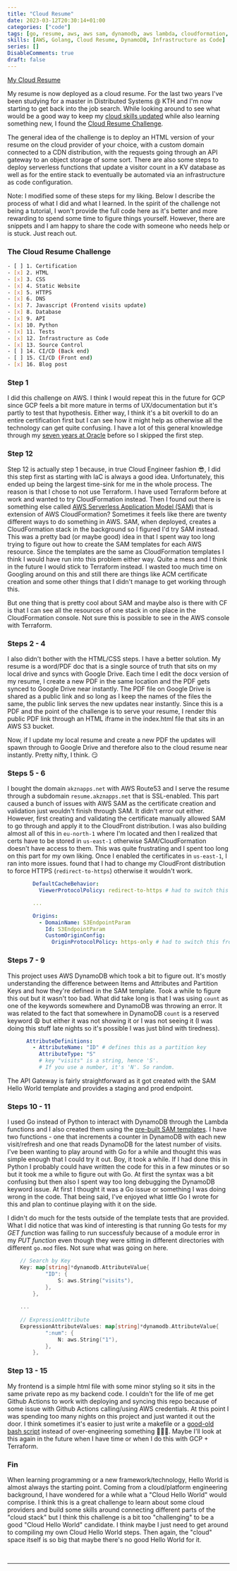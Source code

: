 ```yaml
---
title: "Cloud Resume"
date: 2023-03-12T20:30:14+01:00
categories: ["code"]
tags: [go, resume, aws, aws sam, dynamodb, aws lambda, cloudformation, cloudfront, api gateway]
skills: [AWS, Golang, Cloud Resume, DynamoDB, Infrastructure as Code]
series: []
DisableComments: true
draft: false
---
```


[My Cloud Resume](https://resume.akznapps.net/)

My resume is now deployed as a cloud resume. For the last two years I've been studying for a master in Distributed Systems @ KTH and I'm now starting to get back into the job search. While looking around to see what would be a good way to keep my [cloud skills updated](/about) while also learning something new, I found the [Cloud Resume Challenge](https://cloudresumechallenge.dev/docs/the-challenge).

The general idea of the challenge is to deploy an HTML version of your resume on the cloud provider of your choice, with a custom domain connected to a CDN distribution, with the requests going through an API gateway to an object storage of some sort. There are also some steps to deploy serverless functions that update a visitor count in a KV database as well as for the entire stack to eventually be automated via an infrastructure as code configuration. 

Note: I modified some of these steps for my liking. Below I describe the process of what I did and what I learned. In the spirit of the challenge not being a tutorial, I won't provide the full code here as it's better and more rewarding to spend some time to figure things yourself. However, there are snippets and I am happy to share the code with someone who needs help or is stuck. Just reach out.

### The Cloud Resume Challenge
```bash
- [ ] 1. Certification
- [x] 2. HTML
- [x] 3. CSS
- [x] 4. Static Website
- [x] 5. HTTPS
- [x] 6. DNS
- [x] 7. Javascript (Frontend visits update)
- [x] 8. Database
- [x] 9. API
- [x] 10. Python
- [x] 11. Tests
- [x] 12. Infrastructure as Code
- [x] 13. Source Control
- [ ] 14. CI/CD (Back end)
- [ ] 15. CI/CD (Front end)
- [x] 16. Blog post
```

### Step 1

I did this challenge on AWS. I think I would repeat this in the future for GCP since GCP feels a bit more mature in terms of UX/documentation but it's partly to test that hypothesis. Either way, I think it's a bit overkill to do an entire certification first but I can see how it might help as otherwise all the technology can get quite confusing. I have a lot of this general knowledge through my [seven years at Oracle](/about) before so I skipped the first step.

### Step 12

Step 12 is actually step 1 because, in true Cloud Engineer fashion 😎, I did this step first as starting with IaC is always a good idea. Unfortunately, this ended up being the largest time-sink for me in the whole process. The reason is that I chose to not use Terraform. I have used Terraform before at work and wanted to try CloudFormation instead. Then I found out there is something else called [AWS Serverless Application Model (SAM)](https://docs.aws.amazon.com/serverless-application-model/latest/developerguide/what-is-sam.html) that is extension of AWS CloudFormation? Sometimes it feels like there are twenty different ways to do something in AWS. SAM, when deployed, creates a CloudFormation stack in the background so I figured I'd try SAM instead. This was a pretty bad (or maybe good) idea in that I spent way too long trying to figure out how to create the SAM templates for each AWS resource. Since the templates are the same as CloudFormation templates I think I would have run into this problem either way. Quite a mess and I think in the future I would stick to Terraform instead. I wasted too much time on Googling around on this and still there are things like ACM certificate creation and some other things that I didn't manage to get working through this.

But one thing that is pretty cool about SAM and maybe also is there with CF is that I can see all the resources of one stack in one place in the CloudFormation console. Not sure this is possible to see in the AWS console with Terraform.

### Steps 2 - 4

I also didn't bother with the HTML/CSS steps. I have a better solution. My resume is a word/PDF doc that is a single source of truth that sits on my local drive and syncs with Google Drive. Each time I edit the docx version of my resume, I create a new PDF in the same location and the PDF gets synced to Google Drive near instantly. The PDF file on Google Drive is shared as a public link and so long as I keep the names of the files the same, the public link serves the new updates near instantly. Since this is a PDF and the point of the challenge is to serve your resume, I render this public PDF link through an HTML iframe in the index.html file that sits in an AWS S3 bucket.

Now, if I update my local resume and create a new PDF the updates will spawn through to Google Drive and therefore also to the cloud resume near instantly. Pretty nifty, I think. 😏

### Steps 5 - 6 

I bought the domain `akznapps.net` with AWS Route53 and I serve the resume through a subdomain `resume.akznapps.net` that is SSL-enabled. This part caused a bunch of issues with AWS SAM as the certificate creation and validation just wouldn't finish through SAM. It didn't error out either. However, first creating and validating the certificate manually allowed SAM to go through and apply it to the CloudFront distribution. I was also building almost all of this in `eu-north-1` where I'm located and then I realized that certs have to be stored in `us-east-1` otherwise SAM/CloudFormation doesn't have access to them. This was quite frustrating and I spent too long on this part for my own liking. Once I enabled the certificates in `us-east-1`, I ran into more issues. found that I had to change my CloudFront distribution to force HTTPS (`redirect-to-https`) otherwise it wouldn't work.

```yaml
        DefaultCacheBehavior:
          ViewerProtocolPolicy: redirect-to-https # had to switch this from 'allow-all' to force certs to work

        ...

        Origins:
          - DomainName: S3EndpointParam
            Id: S3EndpointParam
            CustomOriginConfig:
              OriginProtocolPolicy: https-only # had to switch this from 'allow-all' to force certs to work
```
        

### Steps 7 - 9

This project uses AWS DynamoDB which took a bit to figure out. It's mostly understanding the difference between Items and Attributes and Partition Keys and how they're defined in the SAM template. Took a while to figure this out but it wasn't too bad. What did take long is that I was using `count` as one of the keywords somewhere and DynamoDB was throwing an error. It was related to the fact that somewhere in DynamoDB `count` is a reserved keyword 😩 but either it was not showing it or I was not seeing it (I was doing this stuff late nights so it's possible I was just blind with tiredness).

```yaml
      AttributeDefinitions:
        - AttributeName: "ID" # defines this as a partition key
          AttributeType: "S" 
          # key "visits" is a string, hence 'S'.
          # If you use a number, it's 'N'. So random.
```    

The API Gateway is fairly straightforward as it got created with the SAM Hello World template and provides a staging and prod endpoint.

### Steps 10 - 11

I used Go instead of Python to interact with DynamoDB through the Lambda functions and I also created them using the [pre-built SAM templates](https://docs.aws.amazon.com/lambda/latest/dg/go-image.html). I have two functions - one that increments a counter in DynamoDB with each new visit/refresh and one that reads DynamoDB for the latest number of visits. I've been wanting to play around with Go for a while and thought this was simple enough that I could try it out. Boy, it took a while. If I had done this in Python I probably could have written the code for this in a few minutes or so but it took me a while to figure out with Go. At first the syntax was a bit confusing but then also I spent way too long debugging the DynamoDB keyword issue. At first I thought it was a Go issue or something I was doing wrong in the code. That being said, I've enjoyed what little Go I wrote for this and plan to continue playing with it on the side.

I didn't do much for the tests outside of the template tests that are provided. What I did notice that was kind of interesting is that running Go tests for my _GET function_ was failing to run successfuly because of a module error in my _PUT function_ even though they were sitting in different directories with different `go.mod` files. Not sure what was going on here.

```go
    // Search by Key
    Key: map[string]*dynamodb.AttributeValue{
			"ID": {
				S: aws.String("visits"),
			},
		},
    
    ...
    
    // ExpressionAttribute
    ExpressionAttributeValues: map[string]*dynamodb.AttributeValue{
			":num": {
				N: aws.String("1"),
			},
		},
```

### Step 13 - 15

My frontend is a simple html file with some minor styling so it sits in the same private repo as my backend code. I couldn't for the life of me get Github Actions to work with deploying and syncing this repo because of some issue with Github Actions calling/using AWS credentials. At this point I was spending too many nights on this project and just wanted it out the door. I think sometimes it's easier to just write a makefile or a [good-old bash script](/code/netlify-deploys) instead of over-engineering something 🤷🏻‍♂️. Maybe I'll look at this again in the future when I have time or when I do this with GCP + Terraform.

### Fin

When learning programming or a new framework/technology, Hello World is almost always the starting point. Coming from a cloud/platform engineering background, I have wondered for a while what a "Cloud Hello World" would comprise. I think this is a great challenge to learn about some cloud providers and build some skills around connecting different parts of the "cloud stack" but I think this challenge is a bit too "challenging" to be a good "Cloud Hello World" candidate. I think maybe I just need to get around to compiling my own Cloud Hello World steps. Then again, the "cloud" space itself is so big that maybe there's no good Hello World for it.


<br>

---